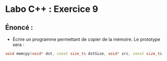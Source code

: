 # Labo C++ : Exercice 9

## Énoncé :

- Écrire un programme permettant de copier de la mémoire.
 Le prototype sera :
 ``` cpp
void memcpy(void* dst, const size_t& dstSize, void* src, const size_t& srcSize);
```
